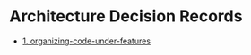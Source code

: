 # Architecture Decision Records

* [1. organizing-code-under-features](0001-organizing-code-under-features.md)
